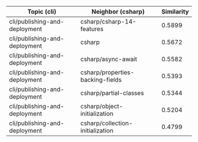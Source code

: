 | Topic (cli) | Neighbor (csharp) | Similarity |
|-------------|-------------------|------------|
| cli/publishing-and-deployment | csharp/csharp-14-features | 0.5899 |
| cli/publishing-and-deployment | csharp | 0.5672 |
| cli/publishing-and-deployment | csharp/async-await | 0.5582 |
| cli/publishing-and-deployment | csharp/properties-backing-fields | 0.5393 |
| cli/publishing-and-deployment | csharp/partial-classes | 0.5344 |
| cli/publishing-and-deployment | csharp/object-initialization | 0.5204 |
| cli/publishing-and-deployment | csharp/collection-initialization | 0.4799 |
